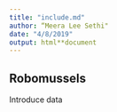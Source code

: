 ```yaml
---
title: "include.md"
author: “Meera Lee Sethi"
date: "4/8/2019"
output: html**document
---
```

## Robomussels
Introduce data
